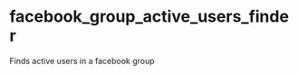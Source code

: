 facebook_group_active_users_finder
==================================

Finds active users in a facebook group

